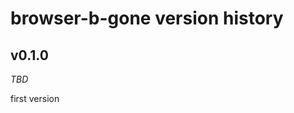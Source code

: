 browser-b-gone version history
==============================


v0.1.0
------

_TBD_

first version
